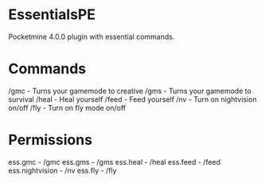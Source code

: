 # EssentialsPE
Pocketmine 4.0.0 plugin with essential commands.

# Commands
/gmc - Turns your gamemode to creative
/gms - Turns your gamemode to survival
/heal - Heal yourself
/feed - Feed yourself
/nv - Turn on nightvision on/off
/fly - Turn on fly mode on/off

# Permissions
ess.gmc - /gmc
ess.gms - /gms
ess.heal - /heal
ess.feed - /feed
ess.nightvision - /nv
ess.fly - /fly
